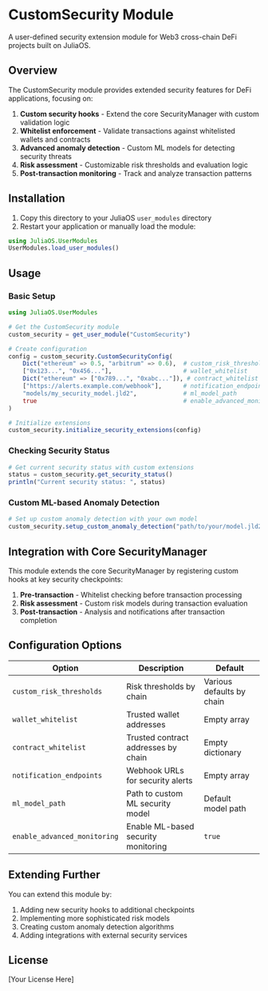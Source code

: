 # CustomSecurity Module

A user-defined security extension module for Web3 cross-chain DeFi projects built on JuliaOS.

## Overview

The CustomSecurity module provides extended security features for DeFi applications, focusing on:

1. **Custom security hooks** - Extend the core SecurityManager with custom validation logic
2. **Whitelist enforcement** - Validate transactions against whitelisted wallets and contracts
3. **Advanced anomaly detection** - Custom ML models for detecting security threats
4. **Risk assessment** - Customizable risk thresholds and evaluation logic
5. **Post-transaction monitoring** - Track and analyze transaction patterns

## Installation

1. Copy this directory to your JuliaOS `user_modules` directory
2. Restart your application or manually load the module:

```julia
using JuliaOS.UserModules
UserModules.load_user_modules()
```

## Usage

### Basic Setup

```julia
using JuliaOS.UserModules

# Get the CustomSecurity module
custom_security = get_user_module("CustomSecurity")

# Create configuration
config = custom_security.CustomSecurityConfig(
    Dict("ethereum" => 0.5, "arbitrum" => 0.6),  # custom_risk_thresholds
    ["0x123...", "0x456..."],                    # wallet_whitelist
    Dict("ethereum" => ["0x789...", "0xabc..."]), # contract_whitelist
    ["https://alerts.example.com/webhook"],      # notification_endpoints
    "models/my_security_model.jld2",             # ml_model_path
    true                                         # enable_advanced_monitoring
)

# Initialize extensions
custom_security.initialize_security_extensions(config)
```

### Checking Security Status

```julia
# Get current security status with custom extensions
status = custom_security.get_security_status()
println("Current security status: ", status)
```

### Custom ML-based Anomaly Detection

```julia
# Set up custom anomaly detection with your own model
custom_security.setup_custom_anomaly_detection("path/to/your/model.jld2")
```

## Integration with Core SecurityManager

This module extends the core SecurityManager by registering custom hooks at key security checkpoints:

1. **Pre-transaction** - Whitelist checking before transaction processing
2. **Risk assessment** - Custom risk models during transaction evaluation
3. **Post-transaction** - Analysis and notifications after transaction completion

## Configuration Options

| Option | Description | Default |
|--------|-------------|---------|
| `custom_risk_thresholds` | Risk thresholds by chain | Various defaults by chain |
| `wallet_whitelist` | Trusted wallet addresses | Empty array |
| `contract_whitelist` | Trusted contract addresses by chain | Empty dictionary |
| `notification_endpoints` | Webhook URLs for security alerts | Empty array |
| `ml_model_path` | Path to custom ML security model | Default model path |
| `enable_advanced_monitoring` | Enable ML-based security monitoring | `true` |

## Extending Further

You can extend this module by:

1. Adding new security hooks to additional checkpoints
2. Implementing more sophisticated risk models
3. Creating custom anomaly detection algorithms
4. Adding integrations with external security services

## License

[Your License Here] 